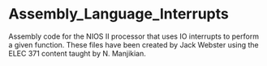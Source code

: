 # Assembly_Language_Interrupts
Assembly code for the NIOS II processor that uses IO interrupts to perform a given function. These files have been created by Jack Webster using the ELEC 371 content taught by N. Manjikian.
